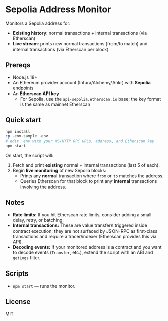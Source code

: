 # Sepolia Address Monitor

Monitors a Sepolia address for:
- **Existing history**: normal transactions + internal transactions (via Etherscan)
- **Live stream**: prints new normal transactions (from/to match) and internal transactions (via Etherscan per block)

## Prereqs

- Node.js 18+
- An Ethereum provider account (Infura/Alchemy/Ankr) with **Sepolia** endpoints
- An **Etherscan API key**
  - For Sepolia, use the `api-sepolia.etherscan.io` base; the key format is the same as mainnet Etherscan

## Quick start

```bash
npm install
cp .env.sample .env
# edit .env with your WS/HTTP RPC URLs, address, and Etherscan key
npm start
```

On start, the script will:
1. Fetch and print **existing** normal + internal transactions (last 5 of each).
2. Begin **live monitoring** of new Sepolia blocks:
   - Prints any **normal** transaction where `from` or `to` matches the address.
   - Queries Etherscan for that block to print any **internal** transactions involving the address.

## Notes

- **Rate limits:** If you hit Etherscan rate limits, consider adding a small delay, retry, or batching.
- **Internal transactions:** These are value transfers triggered inside contract execution; they are not surfaced by JSON-RPC as first-class transactions and require a tracer/indexer (Etherscan provides this via API).
- **Decoding events:** If your monitored address is a contract and you want to decode events (`Transfer`, etc.), extend the script with an ABI and `getLogs` filter.

## Scripts

- `npm start` — runs the monitor.

## License

MIT
